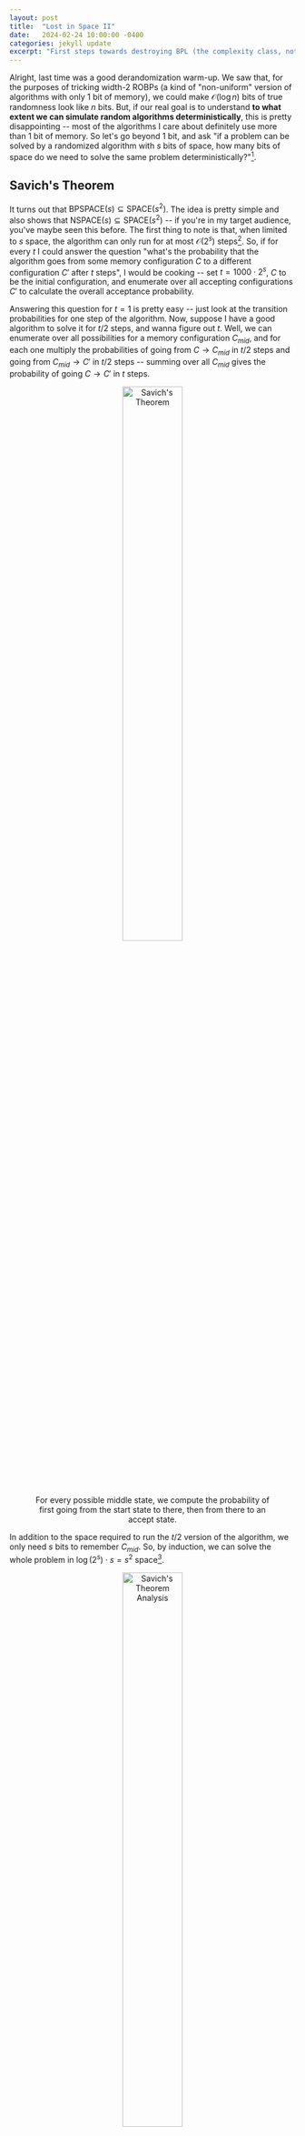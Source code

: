 ```yaml
---
layout: post
title:  "Lost in Space II"
date:   2024-02-24 10:00:00 -0400
categories: jekyll update
excerpt: "First steps towards destroying BPL (the complexity class, not Boston Public Library, which is lovely and can take as much space as it wants)"
---
```


Alright, last time was a good derandomization warm-up. We saw that, for the purposes of tricking width-2 ROBPs (a kind of "non-uniform" version of algorithms with only 1 bit of memory), we could make $\mathcal{O}(\log n)$ bits of true randomness look like $n$ bits. But, if our real goal is to understand **to what extent we can simulate random algorithms deterministically**, this is pretty disappointing -- most of the algorithms I care about definitely use more than $1$ bit of memory. So let's go beyond 1 bit, and ask "if a problem can be solved by a randomized algorithm with $s$ bits of space, how many bits of space do we need to solve the same problem deterministically?"[^1]. 

## Savich's Theorem

It turns out that $\mathsf{BPSPACE}(s) \subseteq \mathsf{SPACE}(s^2)$. The idea is pretty simple and also shows that $\mathsf{NSPACE}(s) \subseteq \mathsf{SPACE}(s^2)$ -- if you're in my target audience, you've maybe seen this before. The first thing to note is that, when limited to $s$ space, the algorithm can only run for at most $\mathcal{O}(2^s)$ steps[^2]. So, if for every $t$ I could answer the question "what's the probability that the algorithm goes from some memory configuration $C$ to a different configuration $C'$ after $t$ steps", I would be cooking -- set $t = 1000 \cdot 2^s$, $C$ to be the initial configuration, and enumerate over all accepting configurations $C'$ to calculate the overall acceptance probability. 

Answering this question for $t = 1$ is pretty easy -- just look at the transition probabilities for one step of the algorithm. Now, suppose I have a good algorithm to solve it for $t/2$ steps, and wanna figure out $t$. Well, we can enumerate over all possibilities for a memory configuration $C_{mid}$, and for each one multiply the probabilities of going from $C \to C_{mid}$ in $t/2$ steps and going from $C_{mid} \to C'$ in $t/2$ steps -- summing over all $C_{mid}$ gives the probability of going $C \to C'$ in $t$ steps. 
<center>
<figure>
    <img src="/assets/lostinspace/savich-idea-new.png"
         alt="Savich's Theorem"
         width ="50%">
    <figcaption> For every possible middle state, we compute the probability of first going from the start state to there, then from there to an accept state. </figcaption>
</figure>
</center>

In addition to the space required to run the $t/2$ version of the algorithm, we only need $s$ bits to remember $C_{mid}$. So, by induction, we can solve the whole problem in $\log(2^s) \cdot s = s^2$ space[^3].

<center>
<figure>
    <img src="/assets/lostinspace/savich-recursion-new.png"
         alt="Savich's Theorem Analysis"
         width ="50%">
    <figcaption> In order to remember where we are in the process of doing $s$ levels of this recursion, we'll need to remember $s$ different values. </figcaption>
</figure>
</center>

There's another way of thinking about this algorithm in terms of matrix exponentiation. Thinking of your algorithm as a $2^s$-state finite automaton, you can imagine writing down a $2^s \times 2^s$ matrix $M$ representing its transition probabilities in a single step. Now, if you could compute any desired entry of $M^t$, you could find the probability that the automaton is in an accepting state after $t$ steps. 

   - You can find any entry of the original matrix $M$ with like no space overhead, just by looking at the algorithm.
   - If you can compute any entry of $M^{k}$, you can compute any entry of $M^{2k}$ with only $\mathcal{O}(s)$ more bits of overhead -- in addition to the space required to compute an entry of $M^{k}$, you'll need enough space to store the values of two entries and their product, a counter for what index in the matrix row you're looking at, and a total. Or something like that. 
   - So, you can compute any entry of $M^{2^s}$ with only $\mathcal{O}(s\log(2^s)) = \mathcal{O}(s^2)$ bits of memory.

## Nisan's PRG

Savich's theorem is the reason you never hear anyone talk about "$\mathsf{BPPSPACE}$" -- since a polynomial squared is a polynomial, $\mathsf{BPPSPACE} = \mathsf{PSPACE}$. However, if you're interested in logspace, this isn't good enough -- all we've got is $\mathsf{BPSPACE}(\log n) \subseteq \mathsf{SPACE}(\log^2 n)$. If you're hoping the fact that I started this section this way means I'm about to give you a better inclusion, tough luck -- you'll have to wait until the next section for that. But I will show you another proof of the same thing.

Actually that's not really fair, because this is in many ways much stronger -- a construction due to Nisan of a PRG with seed length $\mathcal{O}(s \log n)$ fooling any width-$2^s$ ROBP. The basic idea makes a lot of sense: suppose I fed you $n/2$ random bits, and then you asked me for $n/2$ more. Do I need to cook up a whole $n/2$ new bits for you? Nah, since you only remember $s$ bits about the previous stuff I gave you, as long as I mix it up a little there's no way you'll remember enough to know the difference when I serve it to you again.

Slightly more formally, there's the idea of a "seeded extractor", which I think I touched on a bit in [this post](https://nathan-sheffield.github.io/jekyll/update/2023/12/13/welcome-to-minicrypt.html). The upshot is, given a distribution with min-entropy $k$ (meaning that no specific output occurs with probability more than $2^{-k}$), as long as you also have access to a small amount of true randomness -- say, $d > \log(n/\epsilon)$ bits[^4] -- you can turn it into something $\epsilon$-close to the uniform distribution on about $k + d$ bits. Now, look at the state your branching program is in after you've fed it $n/2$ random bits. We can split into two cases:

   - **Rare states**: some states might occur with probability less than $\epsilon / 2^{s}$. Since there's only $2^s$ possible states, the chance of ending up in a rare state is at most $\epsilon$.
   - **Common states**: suppose you end up in state $x$ after reading $n/2$ uniform random bits with probability at least $\epsilon / 2^{s}$. This means that there are at least $2^{n/2} \cdot \epsilon / 2^{s} = 2^{n/2 - s - \log(1/\epsilon)}$ different length-$n/2$ inputs leading to state $x$. So, if we take $U_{n/2}$ and condition on reaching state $x$, this distribution still has min entropy at least $n/2 - s - \log(1/\epsilon)$. 

This is really nice! This means that, if you only had $n/2 + s + \log(1/\epsilon)$ bits of randomness, you could start by feeding the branching program $n/2$ bits of true uniform randomness, and then use the remaining $s + \log(1/\epsilon)$ bits as the seed of an extractor which you feed those same $n/2$ bits into again. With probability $1 - \epsilon$, you end up in a common state after the first $n/2$ bits, in which case the extractor will work and the final output distribution of the ROBP will be $\epsilon$-close to what it's supposed to be. Overall, this means the final output distribution is $2 \epsilon$-close to what it's supposed to be.

<center>
<figure>
    <img src="/assets/lostinspace/nisan-prg-new.png"
         alt="Illustration of Nisan's PRG"
         width ="50%">
    <figcaption> With probability $1- \epsilon$, only $s + \log(1/\epsilon)$ bits of information can cross between the first and second half of the program -- so, with an extractor we can reuse our old randomness.  </figcaption>
</figure>
</center>

Nisan's PRG comes from applying this approach recursively: in order to turn some number of random bits into twice as many pseudorandom bits, we only need to put in like $s + \log(1 / \epsilon)$ real random bits, so to generate all $n$ we should only need like $\big(s + \log(1 / \epsilon)\big) \log n$ seed bits[^5]. This is what I promised!

If you don't want to worry too much about extractors, you can use Nisan's original even simpler construction: choose $x \gets U_{s}$, and then choose about $\log n$ many hash functions $h_1, \dots, h_{\log n}$ from a pairwise independent hash family $\mathcal{H}: \lbrace 0,1\rbrace^s \to \lbrace 0,1\rbrace^s$. Output $x$ with all the $2^{\log n}$ different subsets of the hash functions applied to it -- i.e.

$$x, h_1(x), h_2(x), h_2(h_1(x)), h_3(x) \dots.$$

In any case, we've got a PRG that needs seed length only $\mathcal{O}(s \log n)$. By enumerating over all possible seeds, this shows that $\mathsf{BPSPACE}(s) \subseteq \mathsf{SPACE}(s \log n)$. This is nice, but when $s = \log n$, we're still just getting $\mathsf{BPSPACE}(\log n) \subseteq \mathsf{SPACE}(\log^2 n)$, which is no better than what Savich gave us. As we'll see in the next section, by combining this approach with ideas from Savich's theorem, we can get something even stronger.

## Saks-Zhou

Remember how, when we talked about Savich's Theorem, we mentioned that you can think about the problem as powering the transition matrix $M$ of a $2^s$-state DFA? Well, you might notice that we don't actually need the _exact_ $t$th power of the matrix -- since $\mathsf{BPSPACE}$ is defined as having error probability bounded away from $1/2$, we can get away with just a pretty reasonable approximation. The key insight of [Saks and Zhou](https://www.sciencedirect.com/science/article/pii/S0022000098916166?via%3Dihub) was an algorithm to do this approximate powering in only $\mathcal{O}(s^{3/2})$ space, as opposed to the $\mathcal{O}(s^2)$ you'd get from repeated squaring. This shows that $\mathsf{BPSPACE}(\log n) \subseteq \mathsf{SPACE}(\log^{3/2} n)$, which is (up to a recent [shaving of lower-order factors](https://drops.dagstuhl.de/storage/00lipics/lipics-vol207-approx-random2021/LIPIcs.APPROX-RANDOM.2021.28/LIPIcs.APPROX-RANDOM.2021.28.pdf)) currently the best known explicit derandomization of $\mathsf{BPL}$. 

The scheme looks something like this:
   - Given a $2^s \times 2^s$ stochastic matrix $M$, we can come up with a $2^s$-state finite automaton $Q$ whose transition probabilities are a good approximation for $M$. I mean, $Q$ will read binary input, so all the entries in its transition matrix $M_Q$ are multiples of $1/2$, but given error parameter $\epsilon$ we make sure that the entries in $M_Q^{1/\epsilon}$ are very close to the entries of $M$.
   - Now, note that using Nisan's PRG with seed length $s\sqrt{s}$ will give $2^{\sqrt{s}}$ pseudorandom bits, on which $Q$ behaves approximately the same as it would on $2^{\sqrt{s}}$ real random bits. So, enumerating over all seeds to Nisan's PRG, we can approximately compute $M^{2^{\sqrt{s}}}$.
   - We really wanted $M^{2^{s}}$, so let's take the output matrix we got from that approximate powering, and approximate power it again $\sqrt{s}$ many times to get the final output.

Alright, what did we win? For each of $\sqrt{s}$ nested calls, we had to enumerate over seeds of length $s \sqrt{s}$, bringing us to a grand total of $\sqrt{s} \cdot s \sqrt{s} = \dots s^2$? Well that's no good.

The next observation needed (which I'm not going to explicitly prove) is that Nisan's PRG -- at least the version we talked about with pairwise independent hashes -- is super friendly. Friendly in the sense that, if you fix any automaton $Q$, then for **most** choices of hash functions $h_1, \dots, h_{\sqrt{s}}$, you can $\epsilon$-fool $Q$ just by choosing the additional randomness of $x$. Of course, this isn't true of _all_ hash functions, so we can't dispense of that randomness -- but this is a nontrivial property, since you might expect the distribution only looks "spread out" appropriately when you look over all the randomness, whereas actually for most settings of almost all the randomness, it's spread out enough just over the remaining bits.

Why is that fact useful? Well, now let's just pick one setting of $h_1, \dots, h_{\sqrt{s}}$ and reuse it for every level of the approximate powering. We still have to do the enumeration over $x$ at each level, and of course we have to enumerate over $h_1, \dots, h_{\sqrt{s}}$ at the bottom level. But this is saving immensely on space: now, the cost is

- $\mathcal{O}(\sqrt{s} \cdot s)$ for the enumeration over $h_1, \dots, h_{\sqrt{s}}$, since each hash function takes $\mathcal{O}(s)$ bits
- $\mathcal{O}(\sqrt{s} \cdot s)$ for the enumeration over $x$ on each of $\sqrt{s}$ nested calls

so we're feeling pretty happy! The reason this is ok is that, fixing $M$, $M^2$, $M^4$, $\dots$, the friendliness of Nisan's PRG means that a random choice of $h_1, \dots, h_{\sqrt{s}}$ is likely to be "good" for all of them simultaneously[^6], by which I mean that it'll give a good approximation when we use it to square.

<center>
<figure>
    <img src="/assets/lostinspace/saks-zhou-new.png"
         alt="Saks-Zhou Algorithm Sketch"
         width ="50%">
    <figcaption> As long as we've written down good hash functions, we can use Nisan's PRG to approximately raise a stochastic matrix to the $2^{\sqrt{s}}$th power with only $s$ extra workspace. Repeating this $\sqrt{s}$ times wins. </figcaption>
</figure>
</center>

That's the post for today! Lots of cool ideas. Whenever I get around to the next chapter of this story, I'll finally start talking about some fancy more recent stuff.

<hr class = "header-line">

[^1]: This post is basically just a more hand-wavey transcription of [Tal's lovely lecture notes](https://www.avishaytal.org/pseudorandomness), so you should check those out if you wanna see this in more detail. Lots of cool stuff there -- will probably write at least one more post about it. tbh I don't know that I've really added value to Tal's explanation, so maybe this post isn't achieving the goal of this blog too much -- but at least writing it forced me to understand.

[^2]: Otherwise it'll repeat a configuration, and so have the potential to loop forever. Note that while you could define $\mathsf{BPSPACE}$ so that it just has to halt eventually with probability 1, but might run forever on measure-0 events, typically you mandate that there's no way for it to run forever. In particular, if you let have a possibility of looping forever, then it contains $\mathsf{NSPACE}$, since it can keep retrying its guesses until it gets a super unlikely coin flip sequence. But also if you're slightly more careful with things you can analyze Savich to make it work for this definition.

[^3]: If you wanna be careful, I guess you need to think about with what precision you're keeping track of probabilities. But you should have enough space to be pretty fine.

[^4]: I'm being imprecise with parameters here, as I am for a lot of this post. There's lots of different interesting constructions of extractors; you can look at some of Tal's notes linked above for a few examples.

[^5]: To make this argument precise, you need to do some kind of hybrid argument, first replacing the pseudorandom bits with actual random bits, and then applying the argument above to say you can extract to something twice as long. Also, maybe be a little careful about the $\epsilon$ there since your errors are probably adding -- plugging in $\epsilon/n$ is a better idea.

[^6]: Slightly thorny issue: we're not actually going to be calling our squaring procedure on $M^2$, we're going to be calling it on the _approximate_ version of $M^2$ produced by our first squaring. So, these matrices aren't just fixed in advance things, they actually do depend to some extent on $h_1, \dots, h_{\sqrt{s}}$. To fix this issue, in the powering procedure Saks and Zhou also enumerate over all slight perturbations of matrix, which drowns out this annoying conditioning effect.